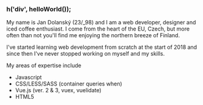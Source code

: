 ### h('div', helloWorld());

My name is Jan Dolanský (23/_98) and I am a web developer, designer and iced coffee enthusiast.
I come from the heart of the EU, Czech, but more often than not you'll find me enjoying the northern breeze of Finland.

I've started learning web development from scratch at the start of 2018 and since then I've never 
stopped working on myself and my skills.

My areas of expertise include
- Javascript
- CSS/LESS/SASS (container queries when)
- Vue.js (ver. 2 & 3, vuex, vuelidate)
- HTML5
